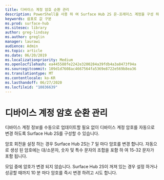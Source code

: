 ```yaml
---
title: 디바이스 계정 암호 순환 관리
description: PowerShell을 사용 하 여 Surface Hub 2S 온-프레미스 계정을 구성 하는 방법에 대해 알아봅니다.
keywords: 쉼표로 값 구분
ms.prod: surface-hub
ms.sitesec: library
author: greg-lindsay
ms.author: greglin
manager: laurawi
audience: Admin
ms.topic: article
ms.date: 06/20/2019
ms.localizationpriority: Medium
ms.openlocfilehash: ea445588fe2242e3200284a39fdb4a3a8473f94a
ms.sourcegitcommit: 109d1d7608ac4667564fa5369e8722e569b8ea36
ms.translationtype: MT
ms.contentlocale: ko-KR
ms.lasthandoff: 06/27/2020
ms.locfileid: "10836639"
---
```

# 디바이스 계정 암호 순환 관리

디바이스 계정 정보를 수동으로 업데이트할 필요 없이 디바이스 계정 암호를 자동으로 변경 하도록 Surface Hub 2S를 구성할 수 있습니다.

암호 회전을 설정 하는 경우 Surface Hub 2S는 7 일 마다 암호를 변경 합니다. 자동으로 생성 된 암호에는 대/소문자, 숫자 및 특수 문자의 조합을 포함 하 여 15-32 문자가 포함 됩니다.

모임 중에 암호가 변경 되지 않습니다. Surface Hub 2S이 꺼져 있는 경우 설정 하거나 성공할 때까지 10 분 마다 암호를 즉시 변경 하려고 시도 합니다.
